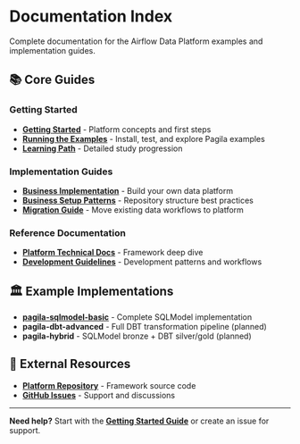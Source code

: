 # Documentation Index

Complete documentation for the Airflow Data Platform examples and implementation guides.

## 📚 Core Guides

### **Getting Started**
- **[Getting Started](getting-started.md)** - Platform concepts and first steps
- **[Running the Examples](running-examples.md)** - Install, test, and explore Pagila examples
- **[Learning Path](learning-path.md)** - Detailed study progression

### **Implementation Guides**
- **[Business Implementation](implementation-guide.md)** - Build your own data platform
- **[Business Setup Patterns](business-setup-patterns.md)** - Repository structure best practices
- **[Migration Guide](migration-guide.md)** - Move existing data workflows to platform

### **Reference Documentation**
- **[Platform Technical Docs](https://github.com/Troubladore/airflow-data-platform/blob/main/docs/)** - Framework deep dive
- **[Development Guidelines](https://github.com/Troubladore/airflow-data-platform/blob/main/CLAUDE.md)** - Development patterns and workflows

## 🏛️ Example Implementations

- **[pagila-sqlmodel-basic](../pagila-implementations/pagila-sqlmodel-basic/)** - Complete SQLModel implementation
- **pagila-dbt-advanced** - Full DBT transformation pipeline (planned)
- **pagila-hybrid** - SQLModel bronze + DBT silver/gold (planned)

## 🔗 External Resources

- **[Platform Repository](https://github.com/Troubladore/airflow-data-platform)** - Framework source code
- **[GitHub Issues](https://github.com/Troubladore/airflow-data-platform-examples/issues)** - Support and discussions

---

**Need help?** Start with the **[Getting Started Guide](getting-started.md)** or create an issue for support.